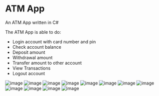 # ATM App
An ATM App written in C#

The ATM App is able to do:
- Login account with card number and pin
- Check account balance
- Deposit amount
- Withdrawal amount
- Transfer amount to other account
- View Transactions
- Logout account

![image](https://user-images.githubusercontent.com/60242731/178166520-19e3e173-c9b9-486b-9449-6df569bdca28.png)
![image](https://user-images.githubusercontent.com/60242731/178166525-40220157-e66d-4d45-981a-824c02643a4b.png)
![image](https://user-images.githubusercontent.com/60242731/178166533-470e4e64-a048-4550-9632-95e866a0e348.png)
![image](https://user-images.githubusercontent.com/60242731/178166933-32fd5208-58fb-495c-b1ea-90b12000eefe.png)
![image](https://user-images.githubusercontent.com/60242731/178166952-6320f339-0f2d-473e-87c0-42b2ba974db8.png)
![image](https://user-images.githubusercontent.com/60242731/178166986-42b20a3a-4090-418e-aac1-0d4e7bd81a2d.png)
![image](https://user-images.githubusercontent.com/60242731/178167007-dce463ff-c246-442a-88bb-0696aac3ac1a.png)
![image](https://user-images.githubusercontent.com/60242731/178167023-7fe83458-cf90-4ec2-93f9-0b66980b234f.png)
![image](https://user-images.githubusercontent.com/60242731/178167041-70e7c8cf-947a-4516-8a72-6069cd857ce5.png)
![image](https://user-images.githubusercontent.com/60242731/178167078-6c5801da-803c-4020-a798-897b90a69644.png)
![image](https://user-images.githubusercontent.com/60242731/178167088-5eebfe34-5d66-422b-80d7-ed1dcd32b7b4.png)
![image](https://user-images.githubusercontent.com/60242731/178167095-4b9ccc8d-893f-455e-87d9-fe3264acf9b6.png)

